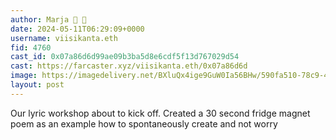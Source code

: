 ```yaml
---
author: Marja 🎩 👾
date: 2024-05-11T06:29:09+0000
username: viisikanta.eth
fid: 4760
cast_id: 0x07a86d6d99ae09b3ba5d8e6cdf5f13d767029d54
cast: https://farcaster.xyz/viisikanta.eth/0x07a86d6d
image: https://imagedelivery.net/BXluQx4ige9GuW0Ia56BHw/590fa510-78c9-4169-b416-a74a55a2f900/original
layout: post
---
```


Our lyric workshop about to kick off. Created a 30 second fridge magnet poem as an example how to spontaneously create and not worry

<img src='https://imagedelivery.net/BXluQx4ige9GuW0Ia56BHw/590fa510-78c9-4169-b416-a74a55a2f900/original' alt='' referrerpolicy='no-referrer'/>
